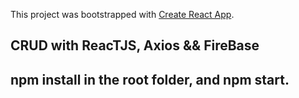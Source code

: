 This project was bootstrapped with [Create React App](https://github.com/facebook/create-react-app).

## CRUD with ReacTJS, Axios && FireBase

## npm install in the root folder, and npm start.
